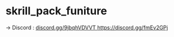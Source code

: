 # skrill_pack_funiture

→ Discord : [discord.gg/9jbqhVDVVT ](https://discord.gg/fmEv2GPj)https://discord.gg/fmEv2GPj
